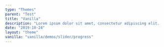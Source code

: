 ```yaml
---
type: "Themes"
parent: "Test"
title: "Vanilla"
description: "Lorem ipsum dolor sit amet, consectetur adipiscing elit. Nunc tempus laoreet leo sit amet iaculis."
date: "2019-10-24"
layout: "theme"
vanilla: "vanilla/demos/slider/progress"
---
```

